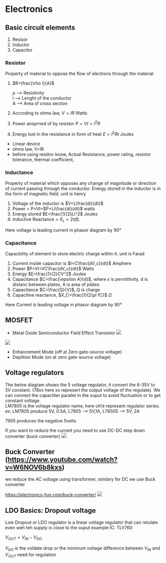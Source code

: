 # Electronics

## Basic circuit elements
1. Resisor
1. Inductor
1. Capacitor

### Resistor
Property of material to oppose the flow of electrons through the material

1. $R=\frac{\rho l}{A}$

    $\rho$ --> Resistivity\
    l --> Lenght of the conductor\
    A --> Area of cross section

1. Accroding to ohms law, $V=IR$ Watts

1. Power ansprned of by resistor $P=VI=I^2 R$
1. Energy lost in the resistance in form of heat $E=I^2Rt$ Joules

- Linear device
- ohms law, V=IR
- before using restitor know, Actual Resistance, power rating, resistor tolerance, thermal coefficient,

### Inductance
Property of material which opposes any change of magnitude or direction of current passing through the conductor. Energy stored in the inductor is in the form of magnetic field. unit is henry

1. Voltage of the inductor is $V=L\frac{di}{dt}$
1. Power = P=VI=$P=Li\frac{di}{dt}$ watts
1. Energy stored $E=\frac{1}{2}Li^2$ Joules
1. Inductive Reactance = $X_L = 2\pi fL$

Here voltage is leading current in phasor diagram by 90&deg;

### Capacitance
Capacbility of element to store electric charge within it. unit is Farad

1. Current inside capacitor is $I=C\frac{dV_c}{dt}$ Amphere
1. Power $P=VI=VC\frac{dV_c}{dt}$ Watts
1. Energy $E=\frac{1}{2}CV^2$ Joules
1. Capacitance $C=\frac{\epsilon A}{d}$, where $\epsilon$ is permittivity, d is distanc between plates, A is area of plates
1. Capacitance $C=\frac{Q}{V}$, Q is charge
1. Capacitive reactance, $X_C=\frac{1}{2\pi fC}$ $\Omega$

Here Current is leading voltage in phasor diagram by 90&deg;


## MOSFET
- Metal Oxide Semiconductor Field Effect Transistor
![](https://www.lesics.com/Working-of-Transistors/mosfet.jpg)

![](https://www.electricaltechnology.org/wp-content/uploads/2021/06/MOSFET-Working-Types-Operation-Advantages-and-Applications.png)
 - Enhancement Mode (off at Zero gate-source voltage)
 - Deplition Mode (on at zero gate-source voltage)

## Voltage regulators  
The below diagram shows the 5 voltage regulator, it convert the 6-35V to 5V constant. (78xx here xx represert the output voltage of the regulate). We can connect the capactiter parallel in the ouput to avoid fluctuation or to get constant voltage.  
LM7805 is the voltage regulator name, here `LM78` represent regulator series. ex: LM7805 produce 5V, 0.5A, L7805 --> 5V,1A, L78S05 --> 5V, 2A  

7905 produces the negative 5volts

If you want to reduce the current you need to use DC-DC step down converter (buck converter)
![](https://components101.com/sites/default/files/component_pin/7805-Voltage-Regulator-Pinout.png)

## Buck Converter (https://www.youtube.com/watch?v=W6NOV6b8kxs)
we reduce the AC voltage using transformer, similary for DC we use Buck converter  

https://electronics-fun.com/buck-converter/
![](https://electronics-fun.com/wp-content/uploads/2021/11/Buck-Boost-circuit-diagram-768x435.png)

## LDO Basics: Dropout voltage
Low Dropout or LDO regulator is a linear voltage regulator that can retulate even weh teh supply is close to the ouput
example IC: TLV760

$V_{OUT} = V_{IN} - V_{DO}$

$V_{DO}$ is the voldate drop or the minimum voltage difference between $V_{IN}$ and $V_{OUT}$ need for regulation